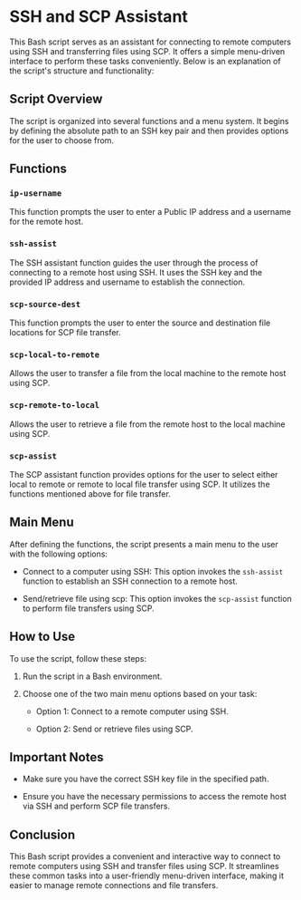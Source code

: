 # SSH and SCP Assistant

This Bash script serves as an assistant for connecting to remote computers using SSH and transferring files using SCP. It offers a simple menu-driven interface to perform these tasks conveniently. Below is an explanation of the script's structure and functionality:

## Script Overview

The script is organized into several functions and a menu system. It begins by defining the absolute path to an SSH key pair and then provides options for the user to choose from.

## Functions

### `ip-username`

This function prompts the user to enter a Public IP address and a username for the remote host.

### `ssh-assist`

The SSH assistant function guides the user through the process of connecting to a remote host using SSH. It uses the SSH key and the provided IP address and username to establish the connection.

### `scp-source-dest`

This function prompts the user to enter the source and destination file locations for SCP file transfer.

### `scp-local-to-remote`

Allows the user to transfer a file from the local machine to the remote host using SCP.

### `scp-remote-to-local`

Allows the user to retrieve a file from the remote host to the local machine using SCP.

### `scp-assist`

The SCP assistant function provides options for the user to select either local to remote or remote to local file transfer using SCP. It utilizes the functions mentioned above for file transfer.

## Main Menu

After defining the functions, the script presents a main menu to the user with the following options:

- Connect to a computer using SSH: This option invokes the `ssh-assist` function to establish an SSH connection to a remote host.

- Send/retrieve file using scp: This option invokes the `scp-assist` function to perform file transfers using SCP.

## How to Use

To use the script, follow these steps:

1. Run the script in a Bash environment.

2. Choose one of the two main menu options based on your task:

   - Option 1: Connect to a remote computer using SSH.
   
   - Option 2: Send or retrieve files using SCP.

## Important Notes

- Make sure you have the correct SSH key file in the specified path.

- Ensure you have the necessary permissions to access the remote host via SSH and perform SCP file transfers.

## Conclusion

This Bash script provides a convenient and interactive way to connect to remote computers using SSH and transfer files using SCP. It streamlines these common tasks into a user-friendly menu-driven interface, making it easier to manage remote connections and file transfers.
